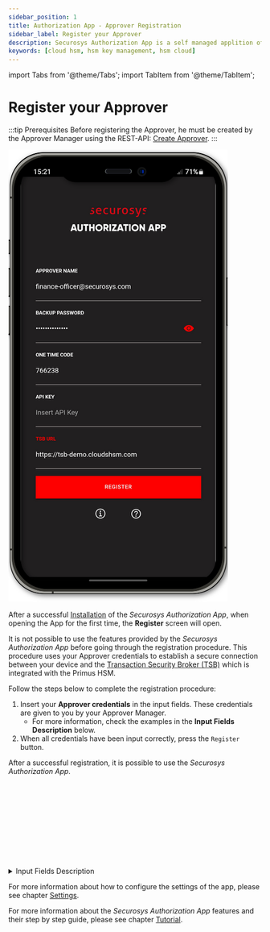 ```yaml
---
sidebar_position: 1
title: Authorization App - Approver Registration
sidebar_label: Register your Approver
description: Securosys Authorization App is a self managed applition offering autorization capabilities for the Approver.
keywords: [cloud hsm, hsm key management, hsm cloud]
---
```


import Tabs from '@theme/Tabs';
import TabItem from '@theme/TabItem';

# Register your Approver

:::tip Prerequisites
Before registering the Approver, he must be created by the Approver Manager using the REST-API: [Create Approver](/tsb/Tutorials/TransactionSecurityBroker/PrimusAuthorizationApp/approver-mangement-api#create-approver-key). 
:::

![ImageFloat_Right](../img/Register-finance-officer.png)

After a successful [Installation](./installation.md) of the _Securosys Authorization App_, when opening the App for the first time, the **Register** screen will open.

It is not possible to use the features provided by the _Securosys Authorization App_ before going through the registration procedure. This procedure uses your Approver credentials to establish a secure connection between your device and the [Transaction Security Broker (TSB)](/tsb/overview) which is integrated with the Primus HSM.

Follow the steps below to complete the registration procedure:

1. Insert your **Approver credentials** in the input fields. These credentials are given to you by your Approver Manager.
    - For more information, check the examples in the **Input Fields Description** below.
3. When all credentials have been input correctly, press the ```Register``` button.

After a successful registration, it is possible to use the _Securosys Authorization App_. 


<br/><br/><br/><br/><br/><br/><br/><br/><br/>

<details>
<summary>Input Fields Description</summary>
|Input Field|Description|Example Input|
|---|---|---|
|Approver Name| Insert your autorization user name, required.|finance-officer@securosys.com|
|Backup Password| The password the approver was created with, required. <br/>Make sure to remember the `backup password` as it can be reused when registering on a new phone.| BckpPass123!|
|One Time Code| One time code required for the registration process. If the code was already used in a previous registration, please contact your HSM Administrator to issue a new one. This field is required for the registration.|123456|
|API Key| **Optional** API-Key required for access to a specific REST API endpoint. Can be left blank if none provided. | ~ |
|TSB URL| Provide the full URL link to the Transaction Security Broker. Do not omit the `http` or `https://` when inserting the URL. This field is required for the registration.| https://tsb-demo.cloudshsm.com|
</details>


For more information about how to configure the settings of the app, please see chapter [Settings](./Settings.md). 

For more information about the _Securosys Authorization App_ features and their step by step guide, please see chapter [Tutorial](/AuthorizationApp/Tutorials/AuthorizationApp/operational-tasks).

